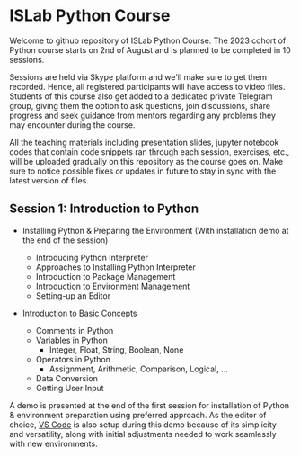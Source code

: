 # ISLab Python Course

Welcome to github repository of ISLab Python Course. The 2023 cohort of Python course starts on 2nd of August and is planned to be completed in 10 sessions.

Sessions are held via Skype platform and we'll make sure to get them recorded. Hence, all registered participants will have access to video files. Students of this course also get added to a dedicated private Telegram group, giving them the option to ask questions, join discussions, share progress and seek guidance from mentors regarding any problems they may encounter during the course.

All the teaching materials including presentation slides, jupyter notebook codes that contain code snippets ran through each session, exercises, etc., will be uploaded gradually on this repository as the course goes on. Make sure to notice possible fixes or updates in future to stay in sync with the latest version of files.

## Session 1: Introduction to Python

- Installing Python & Preparing the Environment (With installation demo  at the end of the session)
  - Introducing Python Interpreter
  - Approaches to Installing Python Interpreter
  - Introduction to Package Management
  - Introduction to Environment Management
  - Setting-up an Editor

- Introduction to Basic Concepts
  - Comments in Python
  - Variables in Python
    - Integer, Float, String, Boolean, None
  - Operators in Python
    - Assignment, Arithmetic, Comparison, Logical, ...
  - Data Conversion
  - Getting User Input

A demo is presented at the end of the first session for installation of Python & environment preparation using preferred approach. As the editor of choice, [VS Code](https://code.visualstudio.com/) is also setup during this demo because of its simplicity and versatility, along with initial adjustments needed to work seamlessly with new environments.
